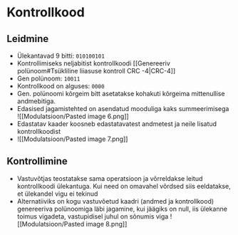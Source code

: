 # Kontrollkood
## Leidmine
- Ülekantavad 9 bitti: `010100101`
- Kontrollimiseks neljabitist kontrollkoodi [[Genereeriv polünoom#Tsükliline liiasuse kontroll CRC -4|CRC-4]]
- Gen polünoom: `10011`
- Kontrollkood on alguses: `0000`
- Gen. polünoomi kõrgeim bitt asetatakse kohakuti kõrgeima mittenullise andmebitiga. 
- Edasised jagamistehted on asendatud mooduliga kaks summeerimisega
![[Modulatsioon/Pasted image 6.png]]
- Edastatav kaader koosneb edastatavatest andmetest ja neile lisatud kontrollkoodist 
- ![[Modulatsioon/Pasted image 7.png]]

## Kontrollimine
- Vastuvõtjas teostatakse sama operatsioon ja võrreldakse leitud kontrollkoodi ülekantuga. Kui need on omavahel võrdsed siis eeldatakse, et ülekandel vigu ei tekinud
- Alternatiiviks on kogu vastuvõetud kaadri (andmed  ja kontrollkood) genereeriva polünoomiga läbi jagamine, kui jäägiks on null, iis ülekanne toimus vigadeta, vastupidisel juhul on sõnumis viga
![[Modulatsioon/Pasted image 8.png]]